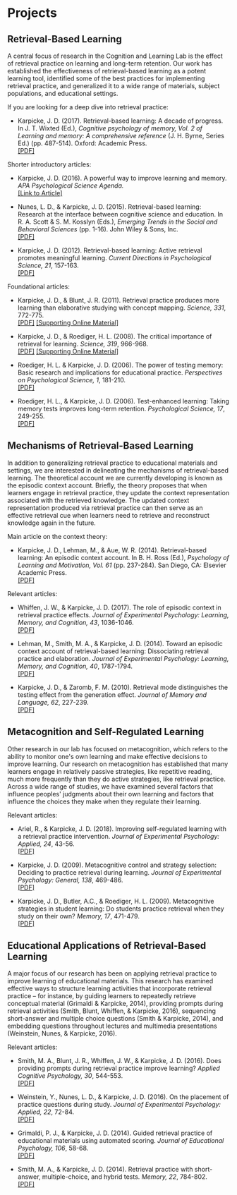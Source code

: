 # Projects

## Retrieval-Based Learning

A central focus of research in the Cognition and Learning Lab is the effect of retrieval practice on learning and long-term retention. Our work has established the effectiveness of retrieval-based learning as a potent learning tool, identified some of the best practices for implementing retrieval practice, and generalized it to a wide range of materials, subject populations, and educational settings.

If you are looking for a deep dive into retrieval practice:
                    
- Karpicke, J. D. (2017). Retrieval-based learning: A decade of progress. In J. T. Wixted (Ed.), <em>Cognitive psychology of memory, Vol. 2 of Learning and memory: A comprehensive reference</em> (J. H. Byrne, Series Ed.) (pp. 487-514). Oxford: Academic Press. <br> <a href="http://learninglab.psych.purdue.edu/downloads/inpress_Karpicke_Retrieval_Based_Learning_Review.pdf">[PDF]</a></li>
                    
Shorter introductory articles:

- Karpicke, J. D. (2016). A powerful way to improve learning and memory. <em>APA Psychological Science Agenda.</em> <br> <a href="http://www.apa.org/science/about/psa/2016/06/learning-memory.aspx">[Link to Article]</a>

- Nunes, L. D., &amp; Karpicke, J. D. (2015). Retrieval-based learning: Research at the interface between cognitive science and education. In R. A. Scott &amp; S. M. Kosslyn (Eds.), <em>Emerging Trends in the Social and Behavioral Sciences</em> (pp. 1-16). John Wiley &amp; Sons, Inc. <br> <a href="http://learninglab.psych.purdue.edu/downloads/2015_Nunes_Karpicke_Emerging_Trends.pdf">[PDF]</a>

- Karpicke, J. D. (2012). Retrieval-based learning: Active retrieval promotes meaningful learning. <em>Current Directions in Psychological Science, 21</em>, 157-163. <br> <a href="http://learninglab.psych.purdue.edu/downloads/2012_Karpicke_CDPS.pdf">[PDF]</a>

Foundational articles:
                    
- Karpicke, J. D., &amp; Blunt, J. R. (2011). Retrieval practice produces more learning than elaborative studying with concept mapping. <em>Science, 331</em>, 772-775. <br> <a href="http://learninglab.psych.purdue.edu/downloads/2011_Karpicke_Blunt_Science.pdf">[PDF]</a> <a href="http://learninglab.psych.purdue.edu/downloads/2011_Karpicke_Blunt_ScienceSupportingMaterial.pdf">[Supporting Online Material]</a>

- Karpicke, J. D., &amp; Roediger, H. L. (2008). The critical importance of retrieval for learning. <em>Science, 319</em>, 966-968. <br> <a href="http://learninglab.psych.purdue.edu/downloads/2008_Karpicke_Roediger_Science.pdf">[PDF]</a> <a href="http://learninglab.psych.purdue.edu/downloads/2008_Karpicke_Roediger_ScienceSupportingMaterial.pdf">[Supporting Online Material]</a></li>

- Roediger, H. L. &amp; Karpicke, J. D. (2006). The power of testing memory: Basic research and implications for educational practice. <em>Perspectives on Psychological Science, 1</em>, 181-210. <br> <a href="http://learninglab.psych.purdue.edu/downloads/2006_Roediger_Karpicke_Review.pdf">[PDF]</a></li>

- Roediger, H. L., &amp; Karpicke, J. D. (2006). Test-enhanced learning: Taking memory tests improves long-term retention. <em>Psychological Science, 17</em>, 249-255. <br> <a href="http://learninglab.psych.purdue.edu/downloads/2006_Roediger_Karpicke_PsychSci.pdf">[PDF]</a>


## Mechanisms of Retrieval-Based Learning

In addition to generalizing retrieval practice to educational materials and settings, we are interested in delineating the mechanisms of retrieval-based learning. The theoretical account we are currently developing is known as the episodic context account. Briefly, the theory proposes that when learners engage in retrieval practice, they update the context representation associated with the retrieved knowledge. The updated context representation produced via retrieval practice can then serve as an effective retrieval cue when learners need to retrieve and reconstruct knowledge again in the future.
                    
Main article on the context theory:

- Karpicke, J. D., Lehman, M., &amp; Aue, W. R. (2014). Retrieval-based learning: An episodic context account. In B. H. Ross (Ed.), <em>Psychology of Learning and Motivation, Vol. 61</em> (pp. 237-284). San Diego, CA: Elsevier Academic Press. <br> <a href="http://learninglab.psych.purdue.edu/downloads/2014_Karpicke_Lehman_Aue_PLM.pdf">[PDF]</a>
                    
Relevant articles:

- Whiffen, J. W., &amp; Karpicke, J. D. (2017). The role of episodic context in retrieval practice effects. <em>Journal of Experimental Psychology: Learning, Memory, and Cognition, 43</em>, 1036-1046. <br> <a href="http://learninglab.psych.purdue.edu/downloads/inpress_Whiffen_Karpicke_JEPLMC.pdf">[PDF]</a></li>

- Lehman, M., Smith, M. A., &amp; Karpicke, J. D. (2014). Toward an episodic context account of retrieval-based learning: Dissociating retrieval practice and elaboration. <em>Journal of Experimental Psychology: Learning, Memory, and Cognition, 40</em>, 1787-1794. <br> <a href="http://learninglab.psych.purdue.edu/downloads/2014_Lehman_Smith_Karpicke_JEPLMC.pdf">[PDF]</a></li>

- Karpicke, J. D., &amp; Zaromb, F. M. (2010). Retrieval mode distinguishes the testing effect from the generation effect. <em>Journal of Memory and Language, 62</em>, 227-239. <br> <a href="http://learninglab.psych.purdue.edu/downloads/2010_Karpicke_Zaromb_JML.pdf">[PDF]</a></li>


## Metacognition and Self-Regulated Learning

Other research in our lab has focused on metacognition, which refers to the ability to monitor one's own learning and make effective decisions to improve learning. Our research on metacognition has established that many learners engage in relatively passive strategies, like repetitive reading, much more frequently than they do active strategies, like retrieval practice. Across a wide range of studies, we have examined several factors that influence peoples' judgments about their own learning and factors that influence the choices they make when they regulate their learning.

Relevant articles:
                
- Ariel, R., &amp; Karpicke, J. D. (2018). Improving self-regulated learning with a retrieval practice intervention. <em>Journal of Experimental Psychology: Applied, 24</em>, 43-56. <br> <a href="http://learninglab.psych.purdue.edu/downloads/2018_Ariel_Karpicke_JEPA.pdf">[PDF]</a></li>

- Karpicke, J. D. (2009). Metacognitive control and strategy selection: Deciding to practice retrieval during learning. <em>Journal of Experimental Psychology: General, 138</em>, 469-486. <br> <a href="http://learninglab.psych.purdue.edu/downloads/2009_Karpicke_JEPGeneral.pdf">[PDF]</a>

- Karpicke, J. D., Butler, A.C., &amp; Roediger, H. L. (2009). Metacognitive strategies in student learning: Do students practice retrieval when they study on their own? <em>Memory, 17</em>, 471-479. <br> <a href="http://learninglab.psych.purdue.edu/downloads/2009_Karpicke_Butler_Roediger.pdf">[PDF]</a>


## Educational Applications of Retrieval-Based Learning

A major focus of our research has been on applying retrieval practice to improve learning of educational materials. This research has examined effective ways to structure learning activities that incorporate retrieval practice – for instance, by guiding learners to repeatedly retrieve conceptual material (Grimaldi & Karpicke, 2014), providing prompts during retrieval activities (Smith, Blunt, Whiffen, & Karpicke, 2016), sequencing short-answer and multiple choice questions (Smith & Karpicke, 2014), and embedding questions throughout lectures and multimedia presentations (Weinstein, Nunes, & Karpicke, 2016).
                    
Relevant articles:

- Smith, M. A., Blunt, J. R., Whiffen, J. W., &amp; Karpicke, J. D. (2016). Does providing prompts during retrieval practice improve learning? <em>Applied Cognitive Psychology, 30</em>, 544-553. <br> <a href="http://learninglab.psych.purdue.edu/downloads/2016_Smith_Blunt_Whiffen_Karpicke_ACP.pdf">[PDF]</a>

- Weinstein, Y., Nunes, L. D., &amp; Karpicke, J. D. (2016). On the placement of practice questions during study. <em>Journal of Experimental Psychology: Applied, 22</em>, 72-84. <br> <a href="http://learninglab.psych.purdue.edu/downloads/2016_Weinstein_Nunes_Karpicke_JEPA.pdf">[PDF]</a>

- Grimaldi, P. J., &amp; Karpicke, J. D. (2014). Guided retrieval practice of educational materials using automated scoring. <em>Journal of Educational Psychology, 106</em>, 58-68. <br> <a href="http://learninglab.psych.purdue.edu/downloads/2014_Grimaldi_Karpicke_JEDP.pdf">[PDF]</a>

- Smith, M. A., &amp; Karpicke, J. D. (2014). Retrieval practice with short-answer, multiple-choice, and hybrid tests. <em>Memory, 22</em>, 784-802. <br> <a href="http://learninglab.psych.purdue.edu/downloads/2014_Smith_Karpicke_Memory.pdf">[PDF]</a>


<style type='text/css'>
    .md-sidebar--secondary {
        display: block;
    }
</style>
